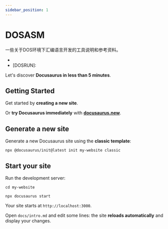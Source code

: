 ```yaml
---
sidebar_position: 1
---
```


# DOSASM

一些关于DOS环境下汇编语言开发的工具说明和参考资料。

- [MASM/TASM]: VSCode中实现DOS环境模拟器的调用来开发汇编等语言
- [DOSRUN]: 


Let's discover **Docusaurus in less than 5 minutes**.

## Getting Started

Get started by **creating a new site**.

Or **try Docusaurus immediately** with **[docusaurus.new](https://docusaurus.new)**.

## Generate a new site

Generate a new Docusaurus site using the **classic template**:

```shell
npx @docusaurus/init@latest init my-website classic
```

## Start your site

Run the development server:

```shell
cd my-website

npx docusaurus start
```

Your site starts at `http://localhost:3000`.

Open `docs/intro.md` and edit some lines: the site **reloads automatically** and display your changes.
